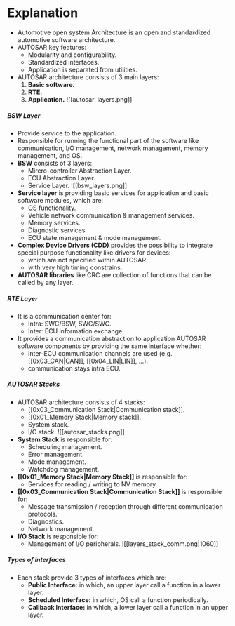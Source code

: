 # Explanation
- Automotive open system Architecture is an open and standardized automotive software architecture.
- AUTOSAR key features:
	- Modularity and configurability.
	- Standardized interfaces.
	- Application is separated from utilities.
- AUTOSAR architecture consists of 3 main layers:
	1. **Basic software.**
	2. **RTE.**
	3. **Application.**
	![[autosar_layers.png]]
##### BSW Layer
- Provide service to the application.
- Responsible for running the functional part of the software like communication, I/O management, network management, memory management, and OS.
- **BSW** consists of 3 layers:
	- Mircro-controller Abstraction Layer.
	- ECU Abstraction Layer.
	- Service Layer.
	 ![[bsw_layers.png]]
- **Service layer** is providing basic services for application and basic software modules, which are:
	- OS functionality.
	- Vehicle network communication & management services.
	- Memory services.
	- Diagnostic services.
	- ECU state management & mode management.
- **Complex Device Drivers (CDD)** provides the possibility to integrate special purpose functionality like drivers for devices:
	- which are not specified within AUTOSAR.
	- with very high timing constrains.
- **AUTOSAR libraries** like CRC are collection of functions that can be called by any layer.
##### RTE Layer
- It is a communication center for:
	- Intra: SWC/BSW, SWC/SWC.
	- Inter: ECU information exchange.
- It provides a communication abstraction to application AUTOSAR software components by providing the same interface whether:
	- inter-ECU communication channels are used (e.g. [[0x03_CAN|CAN]], [[0x04_LIN|LIN]], ...).
	- communication stays intra ECU.
##### AUTOSAR Stacks
- AUTOSAR architecture consists of 4 stacks:
	- [[0x03_Communication Stack|Communication stack]].
	- [[0x01_Memory Stack|Memory stack]].
	- System stack.
	- I/O stack.
	![[autosar_stacks.png]]
- **System Stack** is responsible for:
	- Scheduling management.
	- Error management.
	- Mode management.
	- Watchdog management.
- **[[0x01_Memory Stack|Memory Stack]]** is responsible for:
	- Services for reading / writing to NV memory.
- **[[0x03_Communication Stack|Communication Stack]]** is responsible for:
	- Message transmission / reception through different communication protocols.
	- Diagnostics.
	- Network management.
- **I/O Stack** is responsible for:
	- Management of I/O peripherals.
  ![[layers_stack_comm.png|1060]]
##### Types of interfaces
- Each stack provide 3 types of interfaces which are:
	- **Public Interface:** in which, an upper layer call a function in a lower layer.
	- **Scheduled Interface:** in which, OS call a function periodically.
	- **Callback Interface:** in which, a lower layer call a function in an upper layer.
